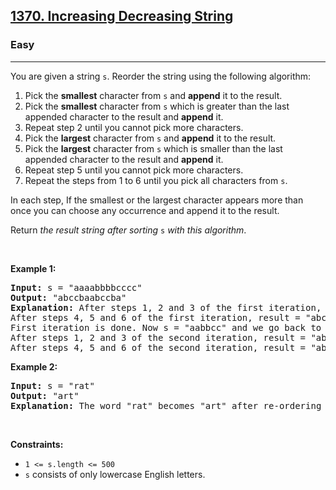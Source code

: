 <h2><a href="https://leetcode.com/problems/increasing-decreasing-string/">1370. Increasing Decreasing String</a></h2><h3>Easy</h3><hr><div><p>You are given a string <code>s</code>. Reorder the string using the following algorithm:</p>

<ol>
	<li>Pick the <strong>smallest</strong> character from <code>s</code> and <strong>append</strong> it to the result.</li>
	<li>Pick the <strong>smallest</strong> character from <code>s</code> which is greater than the last appended character to the result and <strong>append</strong> it.</li>
	<li>Repeat step 2 until you cannot pick more characters.</li>
	<li>Pick the <strong>largest</strong> character from <code>s</code> and <strong>append</strong> it to the result.</li>
	<li>Pick the <strong>largest</strong> character from <code>s</code> which is smaller than the last appended character to the result and <strong>append</strong> it.</li>
	<li>Repeat step 5 until you cannot pick more characters.</li>
	<li>Repeat the steps from 1 to 6 until you pick all characters from <code>s</code>.</li>
</ol>

<p>In each step, If the smallest or the largest character appears more than once you can choose any occurrence and append it to the result.</p>

<p>Return <em>the result string after sorting </em><code>s</code><em> with this algorithm</em>.</p>

<p>&nbsp;</p>
<p><strong>Example 1:</strong></p>

<pre><strong>Input:</strong> s = "aaaabbbbcccc"
<strong>Output:</strong> "abccbaabccba"
<strong>Explanation:</strong> After steps 1, 2 and 3 of the first iteration, result = "abc"
After steps 4, 5 and 6 of the first iteration, result = "abccba"
First iteration is done. Now s = "aabbcc" and we go back to step 1
After steps 1, 2 and 3 of the second iteration, result = "abccbaabc"
After steps 4, 5 and 6 of the second iteration, result = "abccbaabccba"
</pre>

<p><strong>Example 2:</strong></p>

<pre><strong>Input:</strong> s = "rat"
<strong>Output:</strong> "art"
<strong>Explanation:</strong> The word "rat" becomes "art" after re-ordering it with the mentioned algorithm.
</pre>

<p>&nbsp;</p>
<p><strong>Constraints:</strong></p>

<ul>
	<li><code>1 &lt;= s.length &lt;= 500</code></li>
	<li><code>s</code> consists of only lowercase English letters.</li>
</ul>
</div>